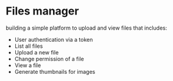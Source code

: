 # Files manager

building a simple platform to upload and view files that includes:

- User authentication via a token
- List all files
- Upload a new file
- Change permission of a file
- View a file
- Generate thumbnails for images

